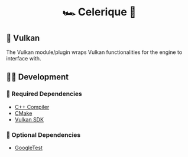 <h1 align="center">
🏎️ Celerique 💨
</h1>

## 📂 Vulkan
The Vulkan module/plugin wraps Vulkan functionalities for the engine to interface with.

## 🧑‍💻 Development
### 🧰 Required Dependencies

* [C++ Compiler](https://www.stroustrup.com/compilers.html)
* [CMake](https://cmake.org/)
* [Vulkan SDK](https://www.lunarg.com/vulkan-sdk/)

### 🧰 Optional Dependencies
* [GoogleTest](https://google.github.io/googletest/)
